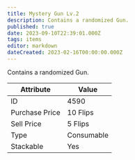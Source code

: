 ```yaml
---
title: Mystery Gun Lv.2
description: Contains a randomized Gun.
published: true
date: 2023-09-10T22:39:01.000Z
tags: items
editor: markdown
dateCreated: 2023-02-16T00:00:00.000Z
---
```


Contains a randomized Gun.

|Attribute|Value|
|-|-|
|ID|4590|
|Purchase Price|10 Flips|
|Sell Price|5 Flips|
|Type|Consumable|
|Stackable|Yes|

